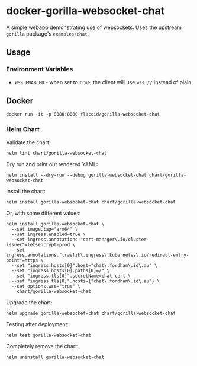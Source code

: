 # docker-gorilla-websocket-chat

A simple webapp demonstrating use of websockets. Uses the upstream `gorilla` package's `examples/chat`.

## Usage

### Environment Variables

- `WSS_ENABLED` - when set to `true`, the client will use `wss://` instead of plain

## Docker

`docker run -it -p 8080:8080 flaccid/gorilla-websocket-chat`

### Helm Chart

Validate the chart:

`helm lint chart/gorilla-websocket-chat`

Dry run and print out rendered YAML:

`helm install --dry-run --debug gorilla-websocket-chat chart/gorilla-websocket-chat`

Install the chart:

`helm install gorilla-websocket-chat chart/gorilla-websocket-chat`

Or, with some different values:

```
helm install gorilla-websocket-chat \
  --set image.tag="arm64" \
  --set ingress.enabled=true \
  --set ingress.annotations."cert-manager\.io/cluster-issuer"=letsencrypt-prod \
  --set ingress.annotations."traefik\.ingress\.kubernetes\.io/redirect-entry-point"=https \
  --set "ingress.hosts[0]".host="chat\.fordham\.id\.au" \
  --set "ingress.hosts[0].paths[0]=/" \
  --set "ingress.tls[0]".secretName=chat-cert \
  --set "ingress.tls[0]".hosts={"chat\.fordham\.id\.au"} \
  --set options.wss="true" \
    chart/gorilla-websocket-chat
```

Upgrade the chart:

`helm upgrade gorilla-websocket-chat chart/gorilla-websocket-chat`

Testing after deployment:

`helm test gorilla-websocket-chat`

Completely remove the chart:

`helm uninstall gorilla-websocket-chat`
